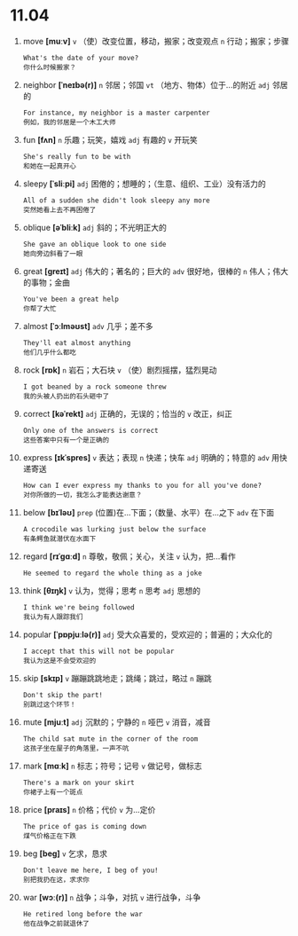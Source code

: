 # 11.04

1. move **[muːv]** `v` （使）改变位置，移动，搬家；改变观点 `n` 行动；搬家；步骤

   ```
   What's the date of your move?
   你什么时候搬家？
   ```

2. neighbor **[ˈneɪbə(r)]** `n` 邻居；邻国 `vt` （地方、物体）位于...的附近 `adj` 邻居的

   ```
   For instance, my neighbor is a master carpenter
   例如，我的邻居是一个木工大师
   ```

3. fun **[fʌn]** `n` 乐趣；玩笑，嬉戏 `adj` 有趣的 `v` 开玩笑

   ```
   She's really fun to be with
   和她在一起真开心
   ```

4. sleepy **[ˈsliːpi]** `adj` 困倦的；想睡的；（生意、组织、工业）没有活力的

   ```
   All of a sudden she didn't look sleepy any more
   突然她看上去不再困倦了
   ```

5. oblique **[əˈbliːk]** `adj` 斜的；不光明正大的

   ```
   She gave an oblique look to one side
   她向旁边斜看了一眼
   ```

6. great **[ɡreɪt]** `adj` 伟大的；著名的；巨大的 `adv` 很好地，很棒的 `n` 伟人；伟大的事物；金曲

   ```
   You've been a great help
   你帮了大忙
   ```

7. almost **[ˈɔːlməʊst]** `adv` 几乎；差不多

   ```
   They'll eat almost anything
   他们几乎什么都吃
   ```

8. rock **[rɒk]** `n` 岩石；大石块 `v` （使）剧烈摇摆，猛烈晃动

   ```
   I got beaned by a rock someone threw
   我的头被人扔出的石头砸中了
   ```

9. correct **[kəˈrekt]** `adj` 正确的，无误的；恰当的 `v` 改正，纠正

   ```
   Only one of the answers is correct
   这些答案中只有一个是正确的
   ```

10. express **[ɪkˈspres]** `v` 表达；表现 `n` 快递；快车 `adj` 明确的；特意的 `adv` 用快递寄送

    ```
    How can I ever express my thanks to you for all you've done?
    对你所做的一切，我怎么才能表达谢意？
    ```

11. below **[bɪˈləʊ]** `prep` (位置)在...下面；（数量、水平）在...之下 `adv` 在下面

    ```
    A crocodile was lurking just below the surface
    有条鳄鱼就潜伏在水面下
    ```

12. regard **[rɪˈɡɑːd]** `n` 尊敬，敬佩；关心，关注 `v` 认为，把...看作

    ```
    He seemed to regard the whole thing as a joke
    ```

13. think **[θɪŋk]** `v` 认为，觉得；思考 `n` 思考 `adj` 思想的

    ```
    I think we're being followed
    我认为有人跟踪我们
    ```

14. popular **[ˈpɒpjuːlə(r)]** `adj` 受大众喜爱的，受欢迎的；普遍的；大众化的

    ```
    I accept that this will not be popular
    我认为这是不会受欢迎的
    ```

15. skip **[skɪp]** `v` 蹦蹦跳跳地走；跳绳；跳过，略过 `n` 蹦跳

    ```
    Don't skip the part!
    别跳过这个环节！
    ```

16. mute **[mjuːt]** `adj` 沉默的；宁静的 `n` 哑巴 `v` 消音，减音

    ```
    The child sat mute in the corner of the room
    这孩子坐在屋子的角落里，一声不吭
    ```

17. mark **[mɑːk]** `n` 标志；符号；记号 `v` 做记号，做标志

    ```
    There's a mark on your skirt
    你裙子上有一个斑点
    ```

18. price **[praɪs]** `n` 价格；代价 `v` 为...定价

    ```
    The price of gas is coming down
    煤气价格正在下跌
    ```

19. beg **[beɡ]** `v` 乞求，恳求

    ```
    Don't leave me here, I beg of you!
    别把我扔在这，求求你
    ```

20. war **[wɔː(r)]** `n` 战争；斗争，对抗 `v` 进行战争，斗争

    ```
    He retired long before the war
    他在战争之前就退休了
    ```
